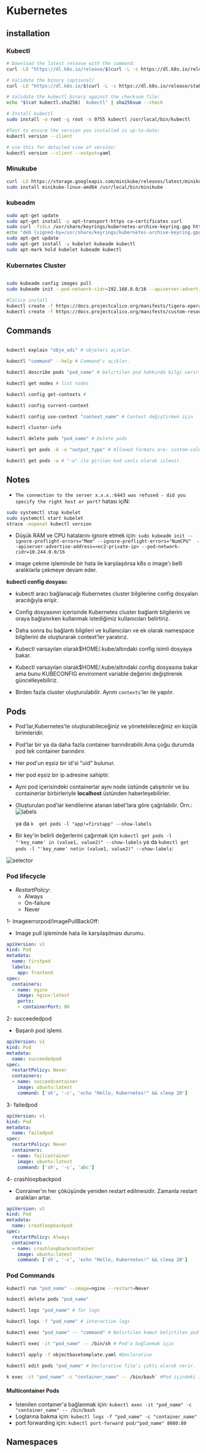 # Kubernetes

## installation

### Kubectl
```bash
# Download the latest release with the command:
curl -LO "https://dl.k8s.io/release/$(curl -L -s https://dl.k8s.io/release/stable.txt)/bin/linux/amd64/kubectl"

# Validate the binary (optional)
curl -LO "https://dl.k8s.io/$(curl -L -s https://dl.k8s.io/release/stable.txt)/bin/linux/amd64/kubectl.sha256"

# Validate the kubectl binary against the checksum file:
echo "$(cat kubectl.sha256)  kubectl" | sha256sum --check

# Install kubectl
sudo install -o root -g root -m 0755 kubectl /usr/local/bin/kubectl

#Test to ensure the version you installed is up-to-date:
kubectl version --client

# use this for detailed view of version:
kubectl version --client --output=yaml   

```

### Minukube
```bash
curl -LO https://storage.googleapis.com/minikube/releases/latest/minikube-linux-amd64
sudo install minikube-linux-amd64 /usr/local/bin/minikube
```

### kubeadm

```bash
sudo apt-get update
sudo apt-get install -y apt-transport-https ca-certificates curl
sudo curl -fsSLo /usr/share/keyrings/kubernetes-archive-keyring.gpg https://packages.cloud.google.com/apt/doc/apt-key.gpg
echo "deb [signed-by=/usr/share/keyrings/kubernetes-archive-keyring.gpg] https://apt.kubernetes.io/ kubernetes-xenial main" | sudo tee /etc/apt/sources.list.d/kubernetes.list
sudo apt-get update
sudo apt-get install -y kubelet kubeadm kubectl
sudo apt-mark hold kubelet kubeadm kubectl
```
### Kubernetes Cluster

```bash

sudo kubeadm config images pull
sudo kubeadm init --pod-network-cidr=192.168.0.0/16 --apiserver-advertise-address=172.29.158.170 --control-plane-endpoint=172.29.158.170

#Calico install
kubectl create -f https://docs.projectcalico.org/manifests/tigera-operator.yaml
kubectl create -f https://docs.projectcalico.org/manifests/custom-resources.yaml
```
## Commands

```bash

kubectl explain "obje_adı" # objeleri açıklar.

kubectl "command" --help # Command'ı açıklar.

kubectl describe pods "pod_name" # belirtilen pod hakkında bilgi verir.

kubectl get nodes # list nodes

kubectl config get-contexts #

kubectl config current-context

kubectl config use-context "context_name" # Context değiştirmek için

kubectl cluster-info

kubectl delete pods "pod_name" # Delete pods

kubectl get pods -A -o "output_type" # Allowed formats are: custom-columns,custom-columns-file,go-template,go-template-file,json,jsonpath,jsonpath-as-json,jsonpath-file,name,template,templatefile,wide,yaml

kubectl get pods -w # "-w" ile girilen kod canlı olarak izlenir.

```

## Notes
- ```The connection to the server x.x.x.:6443 was refused - did you specify the right host or port?``` hatası içiN:
```bash
sudo systemctl stop kubelet
sudo systemctl start kubelet
strace -eopenat kubectl version
```
- Düşük RAM ve CPU hatalarını ignore etmek için:
```sudo kubeadm init --ignore-preflight-errors="Mem" --ignore-preflight-errors="NumCPU"  --apiserver-advertise-address=<ec2-private-ip> --pod-network-cidr=10.244.0.0/16```

- image çekme işleminde bir hata ile karşılaşılırsa k8s o image'ı belli aralıklarla çekmeye devam eder.

**kubectl config dosyası:**
- kubectl aracı bağlanacağı Kubernetes cluster bilgilerine config dosyaları aracılığıyla erişir.
- Config dosyasının içerisinde Kubernetes cluster bağlantı bilgilerini ve oraya bağlanırken kullanmak istediğimiz kullanıcıları belirtiriz.
- Daha sonra bu bağlantı bilgileri ve kullanıcıları ve ek olarak namespace bilgilerini de oluşturarak context'ler yaratırız.
- Kubectl varsayılan olarak$HOME/.kube/altındaki config isimli dosyaya bakar.
- Kubectl varsayılan olarak$HOME/.kube/altındaki config dosyasına bakar ama bunu KUBECONFIG enviroment variable değerini değiştirerek güncelleyebiliriz.

- Birden fazla cluster oluşturulabilir. Ayrım `contexts`'ler ile yapılır.


## Pods

- Pod'lar,Kubernetes'te oluşturabileceğiniz ve yönetebileceğiniz en küçük birimleridir.
                  
- Pod'lar bir ya da daha fazla container barındırabilir.Ama çoğu durumda pod tek container barındırır. 

- Her pod'un eşsiz bir id'si "uid" bulunur.

- Her pod eşsiz bir ip adresine sahiptir.

- Ayni pod içerisindeki containerlar aynı node üstünde çalışıtırılır ve bu containerlar birbirleriyle **localhost** üstünden haberleşebilirler.

- Oluşturulan pod'lar kendilerine atanan label'lara göre çağrılabilir.
  Örn.:
  ![labels](assets/labels.png "label örneği")

  ya da `k  get pods -l "app!=firstapp" --show-labels`


- Bir key'in belirli değerlerini çağırmak için `kubectl get pods -l "'key_name' in (value1, value2)" --show-labels` 
  ya da `kubectl get pods -l "'key_name' notin (value1, value2)" --show-labels`:

![selector](assets/selector.png "selector örneği")


### Pod lifecycle
- *RestartPolicy*:
  - Always
  - On-failure
  - Never

1- Imageerrorpod/ImagePullBackOff:
- Image pull işleminde hata ile karşılaşılması durumu.

```yaml
apiVersion: v1
kind: Pod
metadata:
  name: firstpod
  labels:
    app: frontend
spec:
  containers:
  - name: nginx
    image: nginx:latest
    ports:
    - containerPort: 80
```
2- succeededpod
- Başarılı pod işlemi.

```yaml
apiVersion: v1
kind: Pod
metadata:
  name: succeededpod
spec:
  restartPolicy: Never
  containers:
  - name: succeedcontainer
    image: ubuntu:latest
    command: ['sh', '-c', 'echo "Hello, Kubernetes!" && sleep 20']
```

3- failedpod


```yaml
apiVersion: v1
kind: Pod
metadata:
  name: failedpod
spec:
  restartPolicy: Never
  containers:
  - name: failcontainer
    image: ubuntu:latest
    command: ['sh', '-c', 'abc']
```

4- crashloopbackpod
- Conrainer'ın her çöküşünde yeniden restart edilmesidir. Zamanla restart aralıkları artar.
```yaml
apiVersion: v1
kind: Pod
metadata:
  name: crashloopbackpod
spec:
  restartPolicy: Always
  containers:
  - name: crashloopbackcontainer
    image: ubuntu:latest
    command: ['sh', '-c', 'echo "Hello, Kubernetes!" && sleep 20']
```

### Pod Commands
```bash
kubectl run "pod_name" --image=nginx --restart=Never

kubectl delete pods "pod_name"

kubectl logs "pod_name" # for logs

kubectl logs -f "pod_name" # interactive logs

kubectl exec "pod_name" -- "command" # Belirtilen komut belirtilen pod'un içinde çalıştırılır.

kubectl exec -it "pod_name" -- /bin/sh # Pod'a bağlanmak için

kubectl apply -f objectbasetemplate.yaml #Declarative

kubectl edit pods "pod_name" # Declarative file'ı çıktı olarak verir.

k exec -it "pod_name" -c "container_name" -- /bin/bash` #Pod içindeki istenilen container'a bağlanmak için

```

#### Multicontainer Pods
- İstenilen container'a bağlanmak için: `kubectl exec -it "pod_name" -c "container_name" -- /bin/bash`
- Loglarına bakma için: `kubectl logs -f "pod_name" -c "container_name"`
- port forwarding için: `kubectl port-forward pod/"pod_name" 8080:80`


## Namespaces
